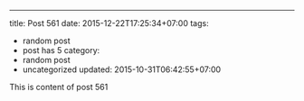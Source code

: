 ---
title: Post 561
date: 2015-12-22T17:25:34+07:00
tags:
  - random post
  - post has 5
category:
  - random post
  - uncategorized
updated: 2015-10-31T06:42:55+07:00

This is content of post 561
